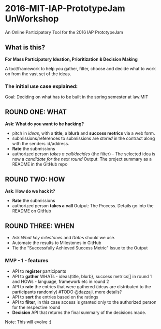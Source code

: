 # 2016-MIT-IAP-PrototypeJam UnWorkshop
An Online Participatory Tool for the 2016 IAP PrototypeJam

## What is this?
  **For Mass Participatory Ideation, Prioritization & Decision Making**

A tool/framework to help you gather, filter, choose and decide what to work on from the vast set of the ideas.

### The initial use case explained:
Goal: Deciding on what has to be built in the spring semester at law.MIT

## ROUND ONE: WHAT
**Ask: What do you want to be hacking?**
  - pitch in *ideas*, with a **title**, a **blurb** and **success metrics** via a web form.
  - submissions/references to submissions are *stored* in the contract along with the senders id/address.
  - **Rate** the submissions
  - authorized person *takes a call/decides* (the filter) - The selected idea is now a *candidate for the next round*
Output: The project summary as a README in the GitHub repo

## ROUND TWO: HOW
**Ask: How do we hack it?**
  - **Rate** the submissions
  - authorized person **takes a call**
Output: The Process. Details go into the README on GitHub

## ROUND THREE: WHEN
  - Ask *What key milestones* and *Dates* should we use.
  - Automate the results to Milestones in GitHub
  - Tie the "Successfully Achieved Success Metric" Issue to the Output

### MVP - 1 - features
  - API to **register** participants
  - API to **gather** WHATs - ideas{title, blurb}, success metrics[] in round 1 and HOWs - language, framework etc in round 2
  - API to **rate** the entries that were gathered (ideas are distributed to the participants randomly) #TODO @dazzaji, more details?
  - API to **sort** the entries based on the ratings
  - API to **filter**, in this case access is granted only to the authorized person for the respective round
  - **Decision** API that returns the final summary of the decisions made.

Note: This will evolve :)
